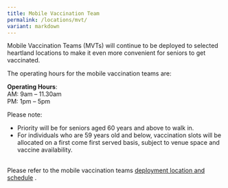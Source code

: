 ```yaml
---
title: Mobile Vaccination Team
permalink: /locations/mvt/
variant: markdown
---
```

Mobile Vaccination Teams (MVTs) will continue to be deployed to selected heartland locations to make it even more convenient for seniors to get vaccinated.<br>

The operating hours for the mobile vaccination teams are:<br>

**Operating Hours**:<br>
AM: 9am – 11.30am<br>
PM: 1pm – 5pm<br>

Please note:
* Priority will be for seniors aged 60 years and above to walk in.<br>
* For individuals who are 59 years old and below, vaccination slots will be allocated on a first come first served basis, subject to venue space and vaccine availability.<br><br>

Please refer to the mobile vaccination teams [ deployment location and schedule](https://go.gov.sg/mobilevaccination) .